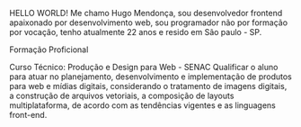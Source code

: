 
HELLO WORLD! Me chamo Hugo Mendonça, sou desenvolvedor frontend apaixonado por desenvolvimento web, sou programador não por formação por vocação, tenho atualmente 22 anos e resido em São paulo - SP.

Formação Proficional

Curso Técnico: Produção e Design para Web - SENAC
Qualificar o aluno para atuar no planejamento, desenvolvimento e implementação de produtos para web e mídias digitais, considerando o tratamento de imagens digitais, a construção de arquivos vetoriais, a composição de layouts multiplataforma, de acordo com as tendências vigentes e as linguagens front-end.